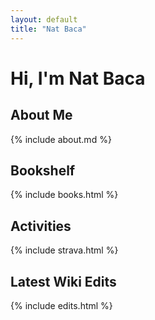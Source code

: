 ```yaml
---
layout: default
title: "Nat Baca"
---
```


# Hi, I'm Nat Baca

## About Me

{% include about.md %}

## Bookshelf

{% include books.html %}

## Activities

{% include strava.html %}

## Latest Wiki Edits

{% include edits.html %}
